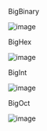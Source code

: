 BigBinary

![image](https://user-images.githubusercontent.com/36967168/172538887-2b961991-ae7d-40a5-ab92-7b5a959aa9ba.png)


BigHex

![image](https://user-images.githubusercontent.com/36967168/172539031-abec8154-a162-4e85-9efb-c6c0ee84b270.png)


BigInt

![image](https://user-images.githubusercontent.com/36967168/172539107-f72dc3ec-f5cf-49d4-87bd-0e5d80ccde4b.png)


BigOct

![image](https://user-images.githubusercontent.com/36967168/172539155-6988bab1-1251-4014-a72b-f5babe8e197f.png)
